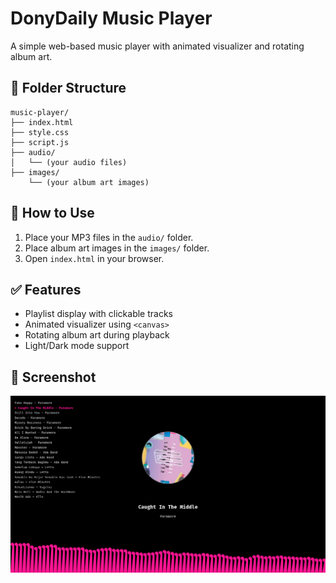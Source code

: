 # DonyDaily Music Player

A simple web-based music player with animated visualizer and rotating album art.

## 📁 Folder Structure

```
music-player/
├── index.html
├── style.css
├── script.js
├── audio/
│   └── (your audio files)
├── images/
    └── (your album art images)
```

## 🚀 How to Use

1. Place your MP3 files in the `audio/` folder.
2. Place album art images in the `images/` folder.
3. Open `index.html` in your browser.

## ✅ Features

- Playlist display with clickable tracks
- Animated visualizer using `<canvas>`
- Rotating album art during playback
- Light/Dark mode support

## 📸 Screenshot

![Screenshot](./images/screenshot.png)